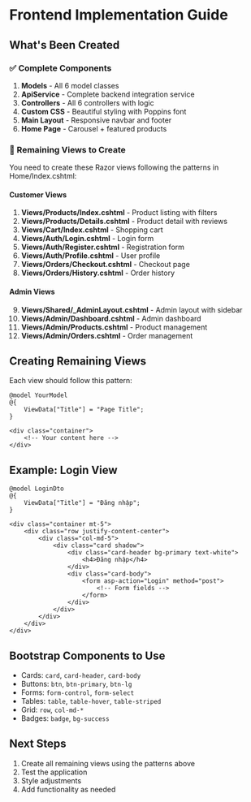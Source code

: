 # Frontend Implementation Guide

## What's Been Created

### ✅ Complete Components
1. **Models** - All 6 model classes
2. **ApiService** - Complete backend integration service
3. **Controllers** - All 6 controllers with logic
4. **Custom CSS** - Beautiful styling with Poppins font
5. **Main Layout** - Responsive navbar and footer
6. **Home Page** - Carousel + featured products

### 🔨 Remaining Views to Create

You need to create these Razor views following the patterns in Home/Index.cshtml:

#### Customer Views
1. **Views/Products/Index.cshtml** - Product listing with filters
2. **Views/Products/Details.cshtml** - Product detail with reviews
3. **Views/Cart/Index.cshtml** - Shopping cart
4. **Views/Auth/Login.cshtml** - Login form
5. **Views/Auth/Register.cshtml** - Registration form
6. **Views/Auth/Profile.cshtml** - User profile
7. **Views/Orders/Checkout.cshtml** - Checkout page
8. **Views/Orders/History.cshtml** - Order history

#### Admin Views
9. **Views/Shared/_AdminLayout.cshtml** - Admin layout with sidebar
10. **Views/Admin/Dashboard.cshtml** - Admin dashboard
11. **Views/Admin/Products.cshtml** - Product management
12. **Views/Admin/Orders.cshtml** - Order management

## Creating Remaining Views

Each view should follow this pattern:

```razor
@model YourModel
@{
    ViewData["Title"] = "Page Title";
}

<div class="container">
    <!-- Your content here -->
</div>
```

## Example: Login View

```razor
@model LoginDto
@{
    ViewData["Title"] = "Đăng nhập";
}

<div class="container mt-5">
    <div class="row justify-content-center">
        <div class="col-md-5">
            <div class="card shadow">
                <div class="card-header bg-primary text-white">
                    <h4>Đăng nhập</h4>
                </div>
                <div class="card-body">
                    <form asp-action="Login" method="post">
                        <!-- Form fields -->
                    </form>
                </div>
            </div>
        </div>
    </div>
</div>
```

## Bootstrap Components to Use

- Cards: `card`, `card-header`, `card-body`
- Buttons: `btn`, `btn-primary`, `btn-lg`
- Forms: `form-control`, `form-select`
- Tables: `table`, `table-hover`, `table-striped`
- Grid: `row`, `col-md-*`
- Badges: `badge`, `bg-success`

## Next Steps

1. Create all remaining views using the patterns above
2. Test the application
3. Style adjustments
4. Add functionality as needed
